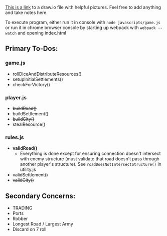 [This is a link](https://drive.google.com/file/d/1A1IQCAoZMX3eKgXNpmRTK253XWmw_XyU/view?usp=sharing) to a draw.io file with helpful pictures. Feel free to add anything and take notes here.

To execute program, either run it in console with `node javascripts/game.js` or run it in chrome browser console by starting up webpack with `webpack --watch` and opening index.html

## Primary To-Dos:
### game.js
  - rollDiceAndDistributeResources()
  - setupInitialSettlements()
  - checkForVictory()

### player.js
  - ~~buildRoad()~~
  - ~~buildSettlement()~~
  - ~~buildCity()~~
  - stealResource()

### rules.js
  - **validRoad()**
    - Everything is done except for ensuring connection doesn't intersect with enemy structure (must validate that road doesn't pass through another player's structure). See `roadDoesNotIntersectStructure()` in utility.js
  - ~~validSettlement()~~
  - ~~validCity()~~

## Secondary Concerns:
  - TRADING
  - Ports
  - Robber
  - Longest Road / Largest Army
  - Discard on 7 roll
